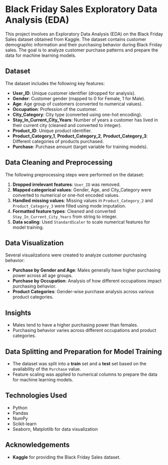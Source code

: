 # Black Friday Sales Exploratory Data Analysis (EDA)

This project involves an Exploratory Data Analysis (EDA) on the Black Friday Sales dataset obtained from Kaggle. The dataset contains customer demographic information and their purchasing behavior during Black Friday sales. The goal is to analyze customer purchase patterns and prepare the data for machine learning models.

## Dataset

The dataset includes the following key features:
- **User_ID**: Unique customer identifier (dropped for analysis).
- **Gender**: Customer gender (mapped to 0 for Female, 1 for Male).
- **Age**: Age group of customers (converted to numerical values).
- **Occupation**: Profession of the customer.
- **City_Category**: City type (converted using one-hot encoding).
- **Stay_In_Current_City_Years**: Number of years a customer has lived in their current city (cleaned and converted to integer).
- **Product_ID**: Unique product identifier.
- **Product_Category_1**, **Product_Category_2**, **Product_Category_3**: Different categories of products purchased.
- **Purchase**: Purchase amount (target variable for training models).

## Data Cleaning and Preprocessing

The following preprocessing steps were performed on the dataset:
1. **Dropped irrelevant features**: `User_ID` was removed.
2. **Mapped categorical values**: Gender, Age, and City_Category were converted to numerical or one-hot encoded values.
3. **Handled missing values**: Missing values in `Product_Category_2` and `Product_Category_3` were filled using mode imputation.
4. **Formatted feature types**: Cleaned and converted `Stay_In_Current_City_Years` from string to integer.
5. **Data scaling**: Used `StandardScaler` to scale numerical features for model training.

## Data Visualization

Several visualizations were created to analyze customer purchasing behavior:
- **Purchase by Gender and Age**: Males generally have higher purchasing power across all age groups.
- **Purchase by Occupation**: Analysis of how different occupations impact purchasing behavior.
- **Product Categories**: Gender-wise purchase analysis across various product categories.

## Insights

- Males tend to have a higher purchasing power than females.
- Purchasing behavior varies across different occupations and product categories.

## Data Splitting and Preparation for Model Training

- The dataset was split into a **train** set and a **test** set based on the availability of the `Purchase` value.
- Feature scaling was applied to numerical columns to prepare the data for machine learning models.

## Technologies Used

- Python
- Pandas
- NumPy
- Scikit-learn
- Seaborn, Matplotlib for data visualization

## Acknowledgements

- **Kaggle** for providing the Black Friday Sales dataset.

